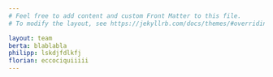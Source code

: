 ```yaml
---
# Feel free to add content and custom Front Matter to this file.
# To modify the layout, see https://jekyllrb.com/docs/themes/#overriding-theme-defaults

layout: team
berta: blablabla
philipp: lskdjfdlkfj
florian: eccociquiiiii
---
```

